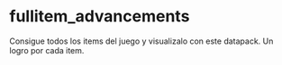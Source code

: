 # fullitem_advancements
Consigue todos los items del juego y visualizalo con este datapack. Un logro por cada item.
